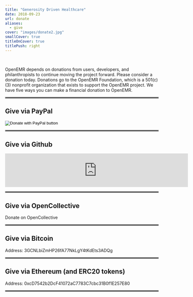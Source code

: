 ```yaml
---
title: "Generosity Driven Healthcare"
date: 2018-09-23
url: donate
aliases:
  - give
cover: "images/donate2.jpg"
smallCover: true
titleOnCover: true
titlePush: right
---
```


<br>

OpenEMR depends on donations from users, developers, and philanthropists to
continue moving the project forward. Please consider a donation today. 
Donations go to the OpenEMR Foundation, which is a 501(c)(3) nonprofit
organization that exists to support the OpenEMR project. We have five
ways you can make a financial donation to OpenEMR.

<hr style="border:2px solid gray"> </hr>

## Give via PayPal

<form action="https://www.paypal.com/cgi-bin/webscr" method="post" target="_top">
<input type="hidden" name="cmd" value="_s-xclick" />
<input type="hidden" name="hosted_button_id" value="UA3UDABCAUZ2S" />
<input type="image" src="https://www.paypalobjects.com/en_US/i/btn/btn_donateCC_LG.gif" border="0" name="submit" title="PayPal - The safer, easier way to pay online!" alt="Donate with PayPal button" />
<img alt="" border="0" src="https://www.paypal.com/en_US/i/scr/pixel.gif" width="1" height="1" />
</form>

<hr style="border:2px solid gray"> </hr>

## Give via Github

<iframe src="https://github.com/sponsors/openemr/card" title="Sponsor openemr" height="110" width="600" style="border: 0;"></iframe>

<hr style="border:2px solid gray"> </hr>

## Give via OpenCollective

<a href="https://opencollective.com/openemr" class="btn btn-lg btn-primary" style="text-decoration: none;"><i class="fa fa-heart"></i>Donate on OpenCollective</a>

<hr style="border:2px solid gray"> </hr>

## Give via Bitcoin

Address: 3GCNLbiZmHP26fA77NkLgY4tKdEts3ADQg

<hr style="border:2px solid gray"> </hr>

## Give via Ethereum (and ERC20 tokens)

Address: 0xcD7542b2DcF41072aC7783C7cbc31B0f1E257E80

<hr style="border:2px solid gray"> </hr>

<br>
<br>

